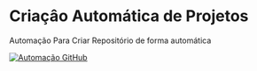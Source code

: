 <h1>Criaçâo Automática de Projetos</h1>
<p>Automação Para Criar Repositório de forma automática</p>

  [![Automação GitHub](https://i.ytimg.com/vi/GrWADVNpdCg/hqdefault.jpg)](https://www.youtube.com/watch?v=GrWADVNpdCg&ab_channel=Estudos "Automação GitHub")
